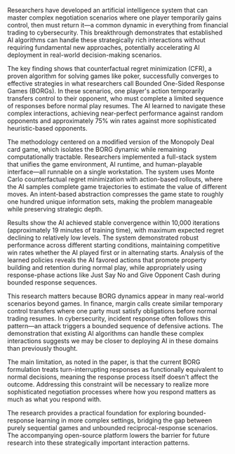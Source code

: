 Researchers have developed an artificial intelligence system that can master complex negotiation scenarios where one player temporarily gains control, then must return it—a common dynamic in everything from financial trading to cybersecurity. This breakthrough demonstrates that established AI algorithms can handle these strategically rich interactions without requiring fundamental new approaches, potentially accelerating AI deployment in real-world decision-making scenarios.

The key finding shows that counterfactual regret minimization (CFR), a proven algorithm for solving games like poker, successfully converges to effective strategies in what researchers call Bounded One-Sided Response Games (BORGs). In these scenarios, one player's action temporarily transfers control to their opponent, who must complete a limited sequence of responses before normal play resumes. The AI learned to navigate these complex interactions, achieving near-perfect performance against random opponents and approximately 75% win rates against more sophisticated heuristic-based opponents.

The methodology centered on a modified version of the Monopoly Deal card game, which isolates the BORG dynamic while remaining computationally tractable. Researchers implemented a full-stack system that unifies the game environment, AI runtime, and human-playable interface—all runnable on a single workstation. The system uses Monte Carlo counterfactual regret minimization with action-based rollouts, where the AI samples complete game trajectories to estimate the value of different moves. An intent-based abstraction compresses the game state to roughly one hundred unique information sets, making the problem manageable while preserving strategic depth.

Results show the AI achieved stable convergence within 10,000 iterations (approximately 19 minutes of training time), with maximum expected regret declining to relatively low levels. The system demonstrated robust performance across different starting conditions, maintaining competitive win rates whether the AI played first or in alternating starts. Analysis of the learned policies reveals the AI favored actions that promote property building and retention during normal play, while appropriately using response-phase actions like Just Say No and Give Opponent Cash during bounded response sequences.

This research matters because BORG dynamics appear in many real-world scenarios beyond games. In finance, margin calls create similar temporary control transfers where one party must satisfy obligations before normal trading resumes. In cybersecurity, incident response often follows this pattern—an attack triggers a bounded sequence of defensive actions. The demonstration that existing AI algorithms can handle these complex interactions suggests we may be closer to deploying AI in these domains than previously thought.

The main limitation, as noted in the paper, is that the current BORG formulation treats turn-interrupting responses as functionally equivalent to normal decisions, meaning the response process itself doesn't affect the outcome. Addressing this constraint will be necessary to realize more sophisticated negotiation processes where how you respond matters as much as what you respond with.

The research provides a practical foundation for exploring bounded-response learning in more complex settings, bridging the gap between purely sequential games and unbounded reciprocal-response scenarios. The accompanying open-source platform lowers the barrier for future research into these strategically important interaction patterns.